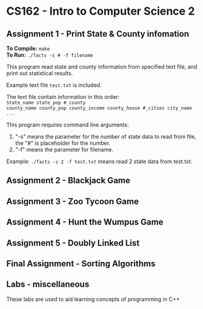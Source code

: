 # CS162 - Intro to Computer Science 2
## Assignment 1 - Print State & County infomation
**To Compile:** `make`  
**To Run:** `./facts -s # -f filename`  

This program read state and county information from specified text file, and print out statistical results.

Example text file `test.txt` is included.

The text file contain information in this order:  
`State_name state_pop #_county`  
`county_name county_pop county_income county_house #_cities city_name`  
`...`  

This program requires command line arguments:  
1. "-s" means the parameter for the number of state data to read from file, the "#" is placeholder for the number.
2. "-f" means the parameter for filename.

Example: `./facts -s 2 -f test.txt` means read 2 state data from test.txt.

## Assignment 2 - Blackjack Game

## Assignment 3 - Zoo Tycoon Game

## Assignment 4 - Hunt the Wumpus Game

## Assignment 5 - Doubly Linked List

## Final Assignment - Sorting Algorithms

## Labs - miscellaneous

These labs are used to aid learning concepts of programming in C++
